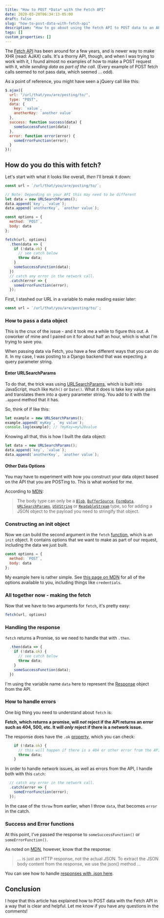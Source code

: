 ```yaml
---
title: "How to POST *Data* with the Fetch API"
date: 2020-03-20T06:34:13-05:00
draft: false
slug: "how-to-post-data-with-fetch-api"
description: "How to go about using the Fetch API to POST data to an API."
tags: []
custom_properties: []
---
```


The [Fetch API](https://developer.mozilla.org/en-US/docs/Web/API/Fetch_API) has been around for a few years, and is newer way to make XHR (read: AJAX) calls. It's a thorny API, though, and when I was trying to work with it, I found almost no examples of how to make a POST request with it, while _sending data as part of the call_. (Every example of POST fetch calls seemed to not pass data, which seemed ... odd).

As a point of reference, you might have seen a jQuery call like this:

```javascript
$.ajax({
  url: "/url/that/you/are/posting/to/",
  type: "POST",
  data: {
    key: `value`,
    anotherKey: `another value`
  },
  success: function success(data) {
    someSuccessFunction(data);
  },
  error: function error(error) {
    someErrorFunction(error);
  }
});
```

## How do you do this with fetch?

Let's start with what it looks like overall, _then_ I'll break it down:

```javascript
const url = `/url/that/you/are/posting/to/`;

// Note: Depending on your API this may need to be different
let data = new URLSearchParams();
data.append(`key`, `value`);
data.append(`anotherKey`, `another value`);

const options = {
  method: `POST`,
  body: data
};

fetch(url, options)
  .then(data => {
    if (!data.ok) {
      // see catch below
      throw data;
    }
    someSuccessFunction(data);
  })
  // catch any error in the network call.
  .catch(error => {
    someErrorFunction(error);
  });
```

First, I stashed our URL in a variable to make reading easier later:

```javascript
const url = `/url/that/you/are/posting/to/`;
```

### How to pass a data object

This is the crux of the issue - and it took me a while to figure this out. A coworker of mine and I paired on it for about half an hour, which is what I'm trying to save you.

When passing data via Fetch, you have a few different ways that you can do it. In my case, I was posting to a Django backend that was expecting a query parameter string.

#### Enter URLSearchParams

To do that, the trick was using [URLSearchParams](https://developer.mozilla.org/en-US/docs/Web/API/URLSearchParams), which is built into JavaScript, much like `Math()` or `Date()`. What it does is take key value pairs and translates them into a query parameter string. You add to it with the `.append` method that it has.

So, think of if like this:

```javascript
let example = new URLSearchParams();
example.append(`myKey`, `my value`);
console.log(example); // ?myKey=my%20value
```

Knowing all that, this is how I built the data object:

```javascript
let data = new URLSearchParams();
data.append(`key`, `value`);
data.append(`anotherKey`, `another value`);
```

#### Other Data Options

You may have to experiment with how you construct your data object based on the API that you are POSTing to. This is what worked for me.

According to [MDN](https://developer.mozilla.org/en-US/docs/Web/API/Request):

> The body type can only be a <a href="https://developer.mozilla.org/en-US/docs/Web/API/Blob"><code>Blob</code></a>, <a href="https://developer.mozilla.org/en-US/docs/Web/API/BufferSource"><code>BufferSource</code></a>, <a href="https://developer.mozilla.org/en-US/docs/Web/API/FormData"><code>FormData</code></a>, <a href="https://developer.mozilla.org/en-US/docs/Web/API/URLSearchParams"><code>URLSearchParams</code></a>, <a href="https://developer.mozilla.org/en-US/docs/Web/API/USVString"><code>USVString</code></a> or <a href="https://developer.mozilla.org/en-US/docs/Web/API/ReadableStream"><code>ReadableStream</code></a> type, so for adding a JSON object to the payload you need to stringify that object.

### Constructing an init object

Now we can build the second argument in the `fetch` [function](https://developer.mozilla.org/en-US/docs/Web/API/WindowOrWorkerGlobalScope/fetch), which is an `init` object. It contains options that we want to make as part of our request, including the data we just built.

```javascript
const options = {
  method: `POST`,
  body: data
};
```

My example here is rather simple. See [this page on MDN](https://developer.mozilla.org/en-US/docs/Web/API/WindowOrWorkerGlobalScope/fetch) for all of the options available to you, including things like `credentials`.

### All together now - making the fetch

Now that we have to two arguments for `fetch`, it's pretty easy:

```javascript
fetch(url, options)
```

### Handling the response

`fetch` returns a Promise, so we need to handle that with `.then`.

```javascript
  .then(data => {
    if (!data.ok) {
      // see catch below
      throw data;
    }
    someSuccessFunction(data);
  })
```

I'm using the variable name `data` here to represent the [Response](https://developer.mozilla.org/en-US/docs/Web/API/Response) object from the API.

### How to handle errors

One big thing you need to understand about `fetch` is:

**Fetch, which returns a promise, will _not_ reject if the API returns an error such as 404, 500, etc. It will _only_ reject if there is a network issue.**

The response does have the `.ok` [property](https://developer.mozilla.org/en-US/docs/Web/API/Response/ok), which you can check:

```javascript
    if (!data.ok) {
      // this will happen if there is a 404 or other error from the API
      throw data;
    }
```

In order to handle network issues, as well as errors from the API, I handle both with this `catch`:

```javascript
  // catch any error in the network call.
  .catch(error => {
    someErrorFunction(error);
  });
```

In the case of the `throw` from earlier, when I throw `data`, that becomes `error` in the catch.

### Success and Error functions

At this point, I've passed the response to `someSuccessFunction()` or `someErrorFunction()`.

As noted on [MDN](https://developer.mozilla.org/en-US/docs/Web/API/Fetch_API/Using_Fetch), however, know that the response:

> ... is just an HTTP response, not the actual JSON. To extract the JSON body content from the response, we use the json() method ...

You can see how to handle [responses with .json here](https://developer.mozilla.org/en-US/docs/Web/API/Body/json).

## Conclusion

I hope that this article has explained how to POST data with the Fetch API in a way that is clear and helpful. Let me know if you have any questions in the comments!
